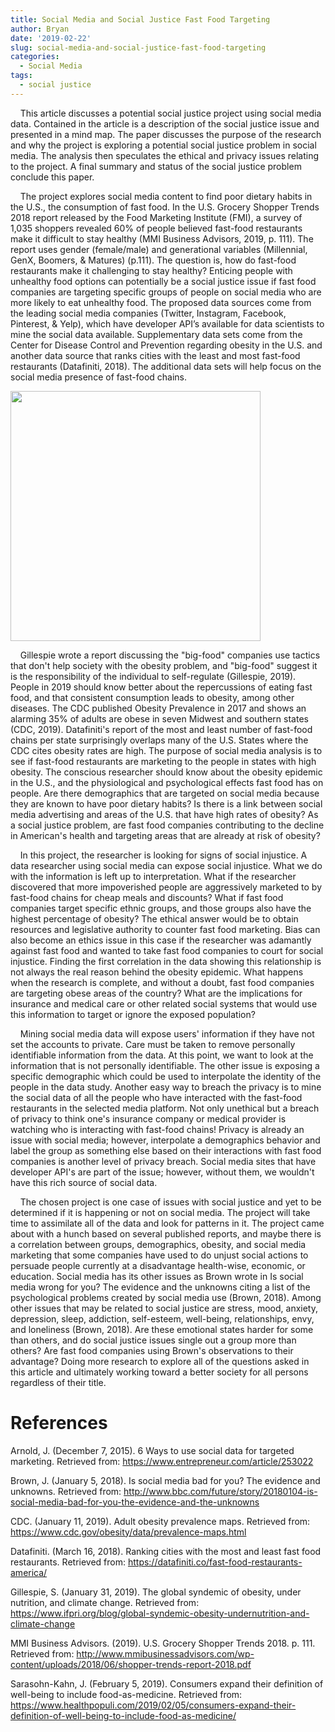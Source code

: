 ```yaml
---
title: Social Media and Social Justice Fast Food Targeting
author: Bryan
date: '2019-02-22'
slug: social-media-and-social-justice-fast-food-targeting
categories:
  - Social Media
tags:
  - social justice
---
```


&nbsp;&nbsp;&nbsp;&nbsp;This article discusses a potential social justice project using social media data. Contained in the article is a description of the social justice issue and presented in a mind map. The paper discusses the purpose of the research and why the project is exploring a potential social justice problem in social media. The analysis then speculates the ethical and privacy issues relating to the project. A final summary and status of the social justice problem conclude this paper.

&nbsp;&nbsp;&nbsp;&nbsp;The project explores social media content to find poor dietary habits in the U.S., the consumption of fast food. In the U.S. Grocery Shopper Trends 2018 report released by the Food Marketing Institute (FMI), a survey of 1,035 shoppers revealed 60% of people believed fast-food restaurants make it difficult to stay healthy (MMI Business Advisors, 2019, p. 111). The report uses gender (female/male) and generational variables (Millennial, GenX, Boomers, & Matures) (p.111). The question is, how do fast-food restaurants make it challenging to stay healthy? Enticing people with unhealthy food options can potentially be a social justice issue if fast food companies are targeting specific groups of people on social media who are more likely to eat unhealthy food. The proposed data sources come from the leading social media companies (Twitter, Instagram, Facebook, Pinterest, & Yelp), which have developer API’s available for data scientists to mine the social data available. Supplementary data sets come from the Center for Disease Control and Prevention regarding obesity in the U.S. and another data source that ranks cities with the least and most fast-food restaurants (Datafiniti, 2018). The additional data sets will help focus on the social media presence of fast-food chains. 

<img src="/post/2019-02-22-social-media-and-social-justice-fast-food-targeting_files/mindmapfigure.png" alt="" width="400px"/>


&nbsp;&nbsp;&nbsp;&nbsp;Gillespie wrote a report discussing the "big-food" companies use tactics that don't help society with the obesity problem, and "big-food" suggest it is the responsibility of the individual to self-regulate (Gillespie, 2019). People in 2019 should know better about the repercussions of eating fast food, and that consistent consumption leads to obesity, among other diseases. The CDC published Obesity Prevalence in 2017 and shows an alarming 35% of adults are obese in seven Midwest and southern states (CDC, 2019). Datafiniti's report of the most and least number of fast-food chains per state surprisingly overlaps many of the U.S. States where the CDC cites obesity rates are high. The purpose of social media analysis is to see if fast-food restaurants are marketing to the people in states with high obesity. The conscious researcher should know about the obesity epidemic in the U.S., and the physiological and psychological effects fast food has on people. Are there demographics that are targeted on social media because they are known to have poor dietary habits? Is there is a link between social media advertising and areas of the U.S. that have high rates of obesity? As a social justice problem, are fast food companies contributing to the decline in American's health and targeting areas that are already at risk of obesity?

&nbsp;&nbsp;&nbsp;&nbsp;In this project, the researcher is looking for signs of social injustice. A data researcher using social media can expose social injustice. What we do with the information is left up to interpretation. What if the researcher discovered that more impoverished people are aggressively marketed to by fast-food chains for cheap meals and discounts? What if fast food companies target specific ethnic groups, and those groups also have the highest percentage of obesity? The ethical answer would be to obtain resources and legislative authority to counter fast food marketing. Bias can also become an ethics issue in this case if the researcher was adamantly against fast food and wanted to take fast food companies to court for social injustice. Finding the first correlation in the data showing this relationship is not always the real reason behind the obesity epidemic. What happens when the research is complete, and without a doubt, fast food companies are targeting obese areas of the country? What are the implications for insurance and medical care or other related social systems that would use this information to target or ignore the exposed population?

&nbsp;&nbsp;&nbsp;&nbsp;Mining social media data will expose users' information if they have not set the accounts to private. Care must be taken to remove personally identifiable information from the data. At this point, we want to look at the information that is not personally identifiable. The other issue is exposing a specific demographic which could be used to interpolate the identity of the people in the data study. Another easy way to breach the privacy is to mine the social data of all the people who have interacted with the fast-food restaurants in the selected media platform. Not only unethical but a breach of privacy to think one's insurance company or medical provider is watching who is interacting with fast-food chains! Privacy is already an issue with social media; however, interpolate a demographics behavior and label the group as something else based on their interactions with fast food companies is another level of privacy breach. Social media sites that have developer API's are part of the issue; however, without them, we wouldn't have this rich source of social data. 

&nbsp;&nbsp;&nbsp;&nbsp;The chosen project is one case of issues with social justice and yet to be determined if it is happening or not on social media. The project will take time to assimilate all of the data and look for patterns in it. The project came about with a hunch based on several published reports, and maybe there is a correlation between groups, demographics, obesity, and social media marketing that some companies have used to do unjust social actions to persuade people currently at a disadvantage health-wise, economic, or education. Social media has its other issues as Brown wrote in Is social media wrong for you? The evidence and the unknowns citing a list of the psychological problems created by social media use (Brown, 2018). Among other issues that may be related to social justice are stress, mood, anxiety, depression, sleep, addiction, self-esteem, well-being, relationships, envy, and loneliness (Brown, 2018). Are these emotional states harder for some than others, and do social justice issues single out a group more than others? Are fast food companies using Brown's observations to their advantage? Doing more research to explore all of the questions asked in this article and ultimately working toward a better society for all persons regardless of their title.  

# References

Arnold, J. (December 7, 2015). 6 Ways to use social data for targeted marketing. Retrieved from: https://www.entrepreneur.com/article/253022

Brown, J. (January 5, 2018). Is social media bad for you? The evidence and unknowns. Retrieved from: http://www.bbc.com/future/story/20180104-is-social-media-bad-for-you-the-evidence-and-the-unknowns

CDC. (January 11, 2019). Adult obesity prevalence maps. Retrieved from: https://www.cdc.gov/obesity/data/prevalence-maps.html

Datafiniti. (March 16, 2018). Ranking cities with the most and least fast food restaurants. Retrieved from: https://datafiniti.co/fast-food-restaurants-america/

Gillespie, S. (January 31, 2019). The global syndemic of obesity, under nutrition, and climate change. Retrieved from: https://www.ifpri.org/blog/global-syndemic-obesity-undernutrition-and-climate-change

MMI Business Advisors. (2019). U.S. Grocery  Shopper Trends 2018. p. 111. Retrieved from: http://www.mmibusinessadvisors.com/wp-content/uploads/2018/06/shopper-trends-report-2018.pdf

Sarasohn-Kahn, J. (February 5, 2019). Consumers expand their definition of well-being to include food-as-medicine. Retrieved from: https://www.healthpopuli.com/2019/02/05/consumers-expand-their-definition-of-well-being-to-include-food-as-medicine/
